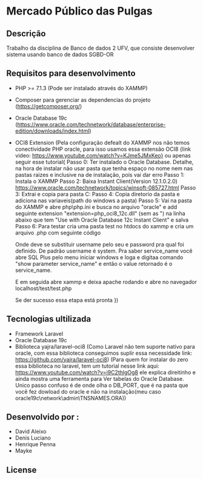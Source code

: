 # Mercado Público das Pulgas

## Descrição
Trabalho da disciplina de Banco de dados 2 UFV, que consiste desenvolver sistema usando banco de dados SGBD-OR

## Requisitos para desenvolvimento
- PHP >= 7.1.3 (Pode ser instalado através do XAMMP)
- Composer para gerenciar as dependencias do projeto (https://getcomposer.org/)
- Oracle Database 19c (https://www.oracle.com/technetwork/database/enterprise-edition/downloads/index.html)
- OCI8 Extension (Pela configuração defealt do XAMMP nos não temos conectividade PHP oracle, para isso usamos essa extensão OCI8 {link video: https://www.youtube.com/watch?v=KJme5JMxKeo} ou apenas seguir esse tutorial{
    Passo 0: Ter instalado o Oracle Database. Detalhe, na hora de instalar não usar pasta que tenha espaço no nome nem nas pastas raizes e inclusive na de instalação, pois vai dar erro
    Passo 1: Instala o XAMMP
    Passo 2: Baixa Instant Client(Version 12.1.0.2.0) https://www.oracle.com/technetwork/topics/winsoft-085727.html
    Passo 3: Extrai e copia para pasta C:
    Passo 4: Copia diretorio da pasta e adiciona nas variaveis(path do windows a pasta)
    Passo 5: Vai na pasta do XAMMP e abre php\php.ini e busca no arquivo "oracle" e add seguinte extension "extension=php_oci8_12c.dll" (sem as ") na linha abaixo que tem "Use with Oracle Database 12c Instant Client" e salva
    Passo 6: Para testar cria uma pasta test no htdocs do xammp e cria um arquivo .php com seguinte código
    
    <!-- <html>
    <head><title>Oracle demo</title></head>
    <body>
        <?php 
        $conn=oci_connect("username","password","localhost/service_name");
        If (!$conn)
            echo 'Failed to connect to Oracle';
        else
            echo 'Succesfully connected with Oracle DB';
    
    oci_close($conn);
    ?>
    
    </body>
    </html> -->

    Onde deve se substituir  username pelo seu e password pra qual foi definido. De padrão username é system. Pra saber service_name você abre SQL Plus pelo menu iniciar windows e loga e digitaa comando "show parameter service_name" e então o value retornado é o service_name.

    E em seguida abre xammp e deixa apache rodando e abre no navegador localhost/test/test.php

    Se der sucesso essa etapa está pronta
})

## Tecnologias ultilizada
- Framework Laravel
- Oracle Database 19c
- Biblioteca yajra/laravel-oci8 (Como Laravel não tem suporte nativo para oracle, com essa biblioteca conseguimos suplir essa necessidade link: https://github.com/yajra/laravel-oci8) (Para quem for instalar  do zero essa biblioteca no laravel, tem um tutorial nesse link aqui: https://www.youtube.com/watch?v=i9C2thlgOg8 ele explica direitinho e ainda mostra uma ferramenta para Ver tabelas do Oracle Database. Unico passo confuso é de onde olha o DB_PORT, que é na pasta que você fez dowload do oracle e não na instalação(meu caso oracle19c\network\admin\TNSNAMES.ORA))

## Desenvolvido por :
- David Aleixo
- Denis Luciano
- Henrique Penna
- Mayke

## License
